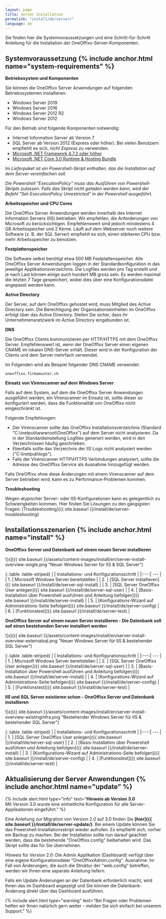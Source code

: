 ```yaml
---
layout: page
title: Server Installation
permalink: "install/de/server/"
language: de
---
```


Sie finden hier die Systemvoraussetzungen und eine Schritt-für-Schritt Anleitung für die Installation der OneOffixx-Server-Komponenten.

## <i class="fa fa-wrench" aria-hidden="true"></i> Systemvoraussetzung {% include anchor.html name="system-requirements" %}

__Betriebssystem und Komponenten__

Sie können die OneOffixx Server Anwendungen auf folgenden Betriebssystemen installieren:

* Windows Server 2019
* Windows Server 2016
* Windows Server 2012 R2
* Windows Server 2012

Für den Betrieb sind folgende Komponenten notwendig:

* Internet Information Server ab Version 7
* SQL Server ab Version 2012 (Express oder höher). Bei vielen Benutzern empfiehlt es sich, nicht *Express* zu verwenden.
* [Microsoft .NET Framework 4.7.2 oder höher](http://go.microsoft.com/fwlink/?linkid=863265)
* [Microsoft .NET Core 3.0 Runtime & Hosting Bundle](https://dotnet.microsoft.com/download/thank-you/dotnet-runtime-3.0.0-windows-hosting-bundle-installer)

*Im Lieferpaket ist ein Powershell-Skript enthalten, das die Installation auf dem Server vereinfachen soll.*

*Die Powershell "ExecutionPolicy" muss das Ausführen von Powershell-Skripts zulassen. Falls das Skript nicht geladen werden kann, wird der Befehl "Set-ExecutionPolicy Unrestricted" in der Powershell ausgeführt.*

__Arbeitsspeicher und CPU Cores__

Die OneOffixx Server Anwendungen werden innerhalb des Internet Information Servers (IIS) betrieben. Wir empfehlen, die Anforderungen von Microsoft zu berücksichtigen. Empfehlenswert sind jedoch mindestens 4 GB Arbeitsspeicher und 2 Kerne. Läuft auf dem Webserver noch weitere Software (z.&nbsp;B. der SQL Server) empfiehlt es sich, einen stärkeren CPU bzw. mehr Arbeitsspeicher zu benutzen.

__Festplattenspeicher__

Die Software selbst benötigt etwa 500 MB Festplattenspeicher. Alle OneOffixx Server Anwendungen loggen in der Standardkonfiguration in das jeweilige Applikationsverzeichnis. Die Logfiles werden pro Tag erstellt und je nach Last können einige auch hundert MB gross sein. Es werden maximal die letzten 7 Tage gespeichert, wobei dies über eine Konfigurationsdatei angepasst werden kann.

__Active Directory__

Der Server, auf dem OneOffixx gehostet wird, muss Mitglied des Active Directory sein. Die Berechtigung der Organisationseinheiten im OneOffixx erfolgt über das Active Directory.  Stellen Sie sicher, dass ihr Unternehmensnetzwerk im Active Directory eingebunden ist.

__DNS__

Die OneOffixx Clients kommunizieren per HTTP/HTTPS mit dem OneOffixx Server. Empfehlenswert ist, wenn der OneOffixx Server einen eigenen CNAME im lokalen DNS-Server erhält. Dieser wird in der Konfiguration der Clients und dem Server mehrfach verwendet.

Im Folgenden wird als Beispiel folgender DNS CNAME verwendet:

    oneoffixx.firmamuster.ch

__Einsatz von Virenscanner auf dem Windows Server__

Falls auf dem System, auf dem die OneOffixx Server Anwendungen ausgeführt werden, ein Virenscanner im Einsatz ist, sollte dieser so konfiguriert werden, dass die Funktionalität von OneOffixx nicht eingeschränkt ist.

Folgende Empfehlungen:

* Der Virenscanner sollte das OneOffixx Installationsverzeichnis (Standard "C:\inetpub\wwwroot\OneOffixx\") auf dem Server nicht analysieren. Da in der Standardeinstellung Logfiles generiert werden, wird in den Verzeichnissen häufig geschrieben.
* Ebenfalls sollte das Verzeichnis der IIS Logs nicht analysiert werden ("C:\inetpub\logs").
* Falls der Virenscanner HTTP\HTTPS Verbindungen analysiert, sollte die Adresse des OneOffixx Service als Ausnahme hinzugefügt werden.

Falls OneOffixx ohne diese Änderungen mit einem Virenscanner auf dem Server betrieben wird, kann es zu Performance-Problemen kommen.

__Troubleshooting__

Wegen atypischer Server- oder IIS-Konfigurationen kann es gelegentlich zu Schwierigkeiten kommen. Hier finden Sie Lösungen zu den gängigsten Fragen: [Troubleshooting]({{ site.baseurl }}/install/de/server-troubleshooting)


## <i class="fa fa-cogs" aria-hidden="true"></i> Installationsszenarien {% include anchor.html name="install" %}

__OneOffixx Server und Datenbank auf einem neuen Server installieren__

![x]({{ site.baseurl }}/assets/content-images/install/en/server-install-overview-single.png "Neuer Windows Server für IIS & SQL Server")

{:.table .table-striped}
|     | Installations- und Konfigurationsschritt | 
|:---:| --- |
| 1.  | Microsoft Windows Server bereitstellen |
| 2.  | [SQL Server installieren]({{ site.baseurl }}/install/de/server-sql-install) |
| 3.  | [SQL Server OneOffixx User anlegen]({{ site.baseurl }}/install/de/server-sql-user) |
| 4.  | [Basis-Installation über Powershell ausführen und Anleitung befolgen]({{ site.baseurl }}/install/de/server-install) |
| 5.  | [Konfigurations-Wizard auf Administrations-Seite befolgen]({{ site.baseurl }}/install/de/server-config) |
| 6.  | [Funktionstest]({{ site.baseurl }}/install/de/server-test) |

__OneOffixx Server auf einem neuen Server installieren - Die Datenbank soll auf einen bestehenden Server installiert werden__

![x]({{ site.baseurl }}/assets/content-images/install/en/server-install-overview-externalsql.png "Neuer Windows Server für IIS & bestehender SQL Server")

{:.table .table-striped}
|     | Installations- und Konfigurationsschritt | 
|:---:| --- |
| 1.  | Microsoft Windows Server bereitstellen | 
| 2.  | [SQL Server OneOffixx User anlegen]({{ site.baseurl }}/install/de/server-sql-user) |
| 3.  | [Basis-Installation über Powershell ausführen und Anleitung befolgen]({{ site.baseurl }}/install/de/server-install) |
| 4.  | [Konfigurations-Wizard auf Administrations-Seite befolgen]({{ site.baseurl }}/install/de/server-config) |
| 5.  | [Funktionstest]({{ site.baseurl }}/install/de/server-test) |

__IIS und SQL Server existieren schon - OneOffixx Server und Datenbank installieren__

![x]({{ site.baseurl }}/assets/content-images/install/en/server-install-overview-existinginfra.png "Bestehender Windows Server für IIS & bestehender SQL Server")

{:.table .table-striped}
|     | Installations- und Konfigurationsschritt | 
|:---:| --- |
| 1.  | [SQL Server OneOffixx User anlegen]({{ site.baseurl }}/install/de/server-sql-user) |
| 2.  | [Basis-Installation über Powershell ausführen und Anleitung befolgen]({{ site.baseurl }}/install/de/server-install) |
| 3.  | [Konfigurations-Wizard auf Administrations-Seite befolgen]({{ site.baseurl }}/install/de/server-config) |
| 4.  | [Funktionstest]({{ site.baseurl }}/install/de/server-test) |

## <i class="fa fa-refresh" aria-hidden="true"></i> Aktualisierung der Server Anwendungen {% include anchor.html name="update" %}

{% include alert.html type="info" text="<b>Hinweis ab Version 3.0</b><br/>Mit Version 3.0 wurde eine einheitliche Konfiguration für alle Server-Applikationen eingeführt." %}

Eine Anleitung zur Migration von Version 2.0 auf 3.0 finden Sie __[hier]({{ site.baseurl }}/install/de/server-update/)__. Bei einem Update können Sie das Powershell-Installationsskript wieder aufrufen. Es empfiehlt sich, vorher ein Backup zu machen. Bei der Installation sollte nun darauf geachtet werden, dass die bestehende "OneOffixx.config" beibehalten wird. Das Skript sollte das für Sie übernehmen.

Hinweis für Version 2.0: Die Admin Applikation (Dashboard) verfügt über eine eigene Konfigurationsdatei "OneOffixxAdmin.config".  Ausnahme: Im Fall von Änderungen, die auch die Struktur der "web.config" betreffen, werden wir Ihnen eine separate Anleitung liefern.

Falls ein Update Änderungen an der Datenbank erforderlich macht, wird Ihnen das im Dashboard angezeigt und Sie können die Datenbank-Änderung direkt über das Dashboard ausführen.

{% include alert.html type="warning" text="Bei Fragen oder Problemen helfen wir Ihnen natürlich gern weiter - melden Sie sich einfach bei unserem Support." %}
